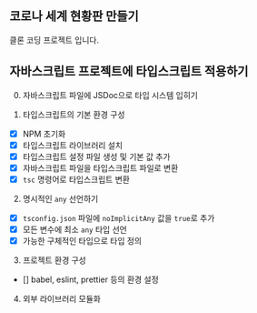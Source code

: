 ## 코로나 세계 현황판 만들기

클론 코딩 프로젝트 입니다.

## 자바스크립트 프로젝트에 타입스크립트 적용하기

0. 자바스크립트 파일에 JSDoc으로 타입 시스템 입히기

1. 타입스크립트의 기본 환경 구성
  - [x] NPM 초기화
  - [x] 타입스크립트 라이브러리 설치
  - [x] 타입스크립트 설정 파일 생성 및 기본 값 추가
  - [x] 자바스크립트 파일을 타입스크립트 파일로 변환
  - [x] `tsc` 명령어로 타입스크립트 변환

2. 명시적인 `any` 선언하기
  - [x] `tsconfig.json` 파일에 `noImplicitAny` 값을 `true`로 추가
  - [x] 모든 변수에 최소 `any` 타입 선언
  - [x] 가능한 구체적인 타입으로 타입 정의

3. 프로젝트 환경 구성
  - [] babel, eslint, prettier 등의 환경 설정

4. 외부 라이브러리 모듈화